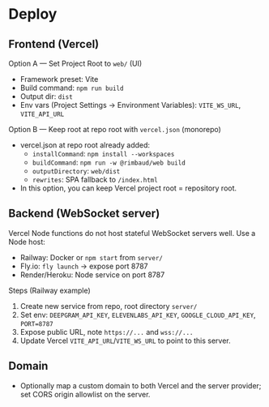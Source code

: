 # Deploy

## Frontend (Vercel)
Option A — Set Project Root to `web/` (UI)
- Framework preset: Vite
- Build command: `npm run build`
- Output dir: `dist`
- Env vars (Project Settings → Environment Variables): `VITE_WS_URL`, `VITE_API_URL`

Option B — Keep root at repo root with `vercel.json` (monorepo)
- vercel.json at repo root already added:
  - `installCommand`: `npm install --workspaces`
  - `buildCommand`: `npm run -w @rimbaud/web build`
  - `outputDirectory`: `web/dist`
  - `rewrites`: SPA fallback to `/index.html`
- In this option, you can keep Vercel project root = repository root.

## Backend (WebSocket server)
Vercel Node functions do not host stateful WebSocket servers well. Use a Node host:
- Railway: Docker or `npm start` from `server/`
- Fly.io: `fly launch` → expose port 8787
- Render/Heroku: Node service on port 8787

Steps (Railway example)
1. Create new service from repo, root directory `server/`
2. Set env: `DEEPGRAM_API_KEY`, `ELEVENLABS_API_KEY`, `GOOGLE_CLOUD_API_KEY`, `PORT=8787`
3. Expose public URL, note `https://...` and `wss://...`
4. Update Vercel `VITE_API_URL`/`VITE_WS_URL` to point to this server.

## Domain
- Optionally map a custom domain to both Vercel and the server provider; set CORS origin allowlist on the server.

